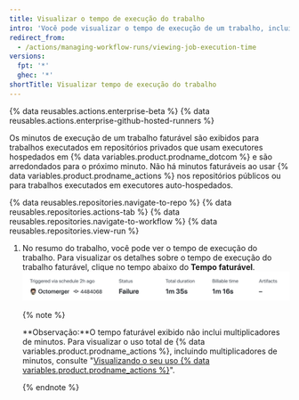 ```yaml
---
title: Visualizar o tempo de execução do trabalho
intro: 'Você pode visualizar o tempo de execução de um trabalho, incluindo os minutos faturáveis que um trabalho acumulou.'
redirect_from:
  - /actions/managing-workflow-runs/viewing-job-execution-time
versions:
  fpt: '*'
  ghec: '*'
shortTitle: Visualizar tempo de execução do trabalho
---
```


{% data reusables.actions.enterprise-beta %}
{% data reusables.actions.enterprise-github-hosted-runners %}

Os minutos de execução de um trabalho faturável são exibidos para trabalhos executados em repositórios privados que usam executores hospedados em {% data variables.product.prodname_dotcom %} e são arredondados para o próximo minuto. Não há minutos faturáveis ao usar {% data variables.product.prodname_actions %} nos repositórios públicos ou para trabalhos executados em executores auto-hospedados.

{% data reusables.repositories.navigate-to-repo %}
{% data reusables.repositories.actions-tab %}
{% data reusables.repositories.navigate-to-workflow %}
{% data reusables.repositories.view-run %}
1. No resumo do trabalho, você pode ver o tempo de execução do trabalho. Para visualizar os detalhes sobre o tempo de execução do trabalho faturável, clique no tempo abaixo do **Tempo faturável**. ![Link com informações sobre o tempo faturável e execução](/assets/images/help/repository/view-run-billable-time.png)

   {% note %}

   **Observação:**O tempo faturável exibido não inclui multiplicadores de minutos. Para visualizar o uso total de {% data variables.product.prodname_actions %}, incluindo multiplicadores de minutos, consulte "[Visualizando o seu uso {% data variables.product.prodname_actions %}](/billing/managing-billing-for-github-actions/viewing-your-github-actions-usage)".

   {% endnote %}
